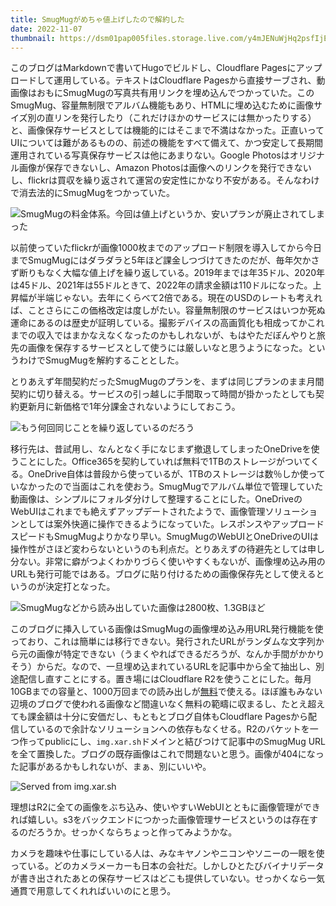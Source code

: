 ```yaml
---
title: SmugMugがめちゃ値上げしたので解約した
date: 2022-11-07
thumbnail: https://dsm01pap005files.storage.live.com/y4mJENuWjHq2psfIjEDuYee7EPzlUbdVc9psTqZqe029CeF2MN0IqjyqeqtaD5drIsxDLFjhVhFBiuVphscIKq3AH9QE0TWHPzVeHbOgi9g6HOy7AUReOb2lWeEgHsUvhEUt6ymTsCc_nqVqirPJ48z0tqbSjckXxCDWNnGxpSGWn2F-ccl2ebcPP4NenPlt0d3?width=1024&height=577&cropmode=none
---
```


このブログはMarkdownで書いてHugoでビルドし、Cloudflare Pagesにアップロードして運用している。テキストはCloudflare Pagesから直接サーブされ、動画像はおもにSmugMugの写真共有用リンクを埋め込んでつかっていた。このSmugMug、容量無制限でアルバム機能もあり、HTMLに埋め込むために画像サイズ別の直リンを発行したり（これだけほかのサービスには無かったりする）と、画像保存サービスとしては機能的にはそこまで不満はなかった。正直いってUIについては難があるものの、前述の機能をすべて備えて、かつ安定して長期間運用されている写真保存サービスは他にあまりない。Google Photosはオリジナル画像が保存できないし、Amazon Photosは画像へのリンクを発行できないし、flickrは買収を繰り返されて運営の安定性にかなり不安がある。そんなわけで消去法的にSmugMugをつかっていた。

![SmugMugの料金体系。今回は値上げというか、安いプランが廃止されてしまった](https://dsm01pap005files.storage.live.com/y4mhr0-Ws2rtoZGOUzZf2gCe-oGy3ewFp9P_4vGSrTLpLEkKxhOtZvI-zQatvmBMha6cIJFs7Y4BHMJnzp6thI_5e-JNZYyfqIJJ5Dv8vRXCUUdsODdGPQ3wv5lWdVnUtRFklTcWgzfxVuMP79xlZVTn0tzf14giaf1x0FGNkZjw02IuLfvgUYsQw-iXAqWx9cS?width=1024&height=660&cropmode=none)

以前使っていたflickrが画像1000枚までのアップロード制限を導入してから今日までSmugMugにはダラダラと5年ほど課金しつづけてきたのだが、毎年欠かさず断りもなく大幅な値上げを繰り返している。2019年までは年35ドル、2020年は45ドル、2021年は55ドルときて、2022年の請求金額は110ドルになった。上昇幅が半端じゃない。去年にくらべて2倍である。現在のUSDのレートも考えれば、ことさらにこの価格改定は度しがたい。容量無制限のサービスはいつか死ぬ運命にあるのは歴史が証明している。撮影デバイスの高画質化も相成ってかこれまでの収入ではまかなえなくなったのかもしれないが、もはやただぼんやりと旅先の画像を保存するサービスとして使うには厳しいなと思うようになった。というわけでSmugMugを解約することとした。

とりあえず年間契約だったSmugMugのプランを、まずは同じプランのまま月間契約に切り替える。サービスの引っ越しに手間取って時間が掛かったとしても契約更新月に新価格で1年分課金されないようにしておこう。

![もう何回同じことを繰り返しているのだろう](https://dsm01pap005files.storage.live.com/y4mJENuWjHq2psfIjEDuYee7EPzlUbdVc9psTqZqe029CeF2MN0IqjyqeqtaD5drIsxDLFjhVhFBiuVphscIKq3AH9QE0TWHPzVeHbOgi9g6HOy7AUReOb2lWeEgHsUvhEUt6ymTsCc_nqVqirPJ48z0tqbSjckXxCDWNnGxpSGWn2F-ccl2ebcPP4NenPlt0d3?width=1024&height=577&cropmode=none)

移行先は、昔試用し、なんとなく手になじまず撤退してしまったOneDriveを使うことにした。Office365を契約していれば無料で1TBのストレージがついてくる。OneDrive自体は普段から使っているが、1TBのストレージは数％しか使っていなかったので当面はこれを使おう。SmugMugでアルバム単位で管理していた動画像は、シンプルにフォルダ分けして整理することにした。OneDriveのWebUIはこれまでも絶えずアップデートされたようで、画像管理ソリューションとしては案外快適に操作できるようになっていた。レスポンスやアップロードスピードもSmugMugよりかなり早い。SmugMugのWebUIとOneDriveのUIは操作性がさほど変わらないというのも利点だ。とりあえずの待避先としては申し分ない。非常に癖がつよくわかりづらく使いやすくもないが、画像埋め込み用のURLも発行可能ではある。ブログに貼り付けるための画像保存先として使えるというのが決定打となった。

![SmugMugなどから読み出していた画像は2800枚、1.3GBほど](https://dm1files.storage.live.com/y4mAO3u-7vorHa9me5P_KqR-MOKnMVNgFOTPqLKHyWO94edLktgXtCPHOuCD2vaXcDn-1eQCrOu5ld0-QHdsrGclynjUkZIrIEC7NRFZaeTUOeKWkJ9_83niQnUX5EAOBh0G2ych4ON5zeqFAx7suAHbsftucguwn_3YHtJ1uKJBRMWtUdvii_dET1Hl54l3kbm?width=1024&height=596&cropmode=none)

このブログに挿入している画像はSmugMugの画像埋め込み用URL発行機能を使っており、これは簡単には移行できない。発行されたURLがランダムな文字列から元の画像が特定できない（うまくやればできるだろうが、なんか手間がかかりそう）からだ。なので、一旦埋め込まれているURLを記事中から全て抽出し、別途配信し直すことにする。置き場にはCloudflare R2を使うことにした。毎月10GBまでの容量と、1000万回までの読み出しが[無料](https://developers.cloudflare.com/r2/platform/pricing/)で使える。ほぼ誰もみない辺境のブログで使われる画像など間違いなく無料の範疇に収まるし、たとえ超えても課金額は十分に安価だし、もともとブログ自体もCloudflare Pagesから配信しているので余計なソリューションへの依存もなくせる。R2のバケットを一つ作ってpublicにし、`img.xar.sh`ドメインと結びつけて記事中のSmugMug URLを全て置換した。ブログの既存画像はこれで問題ないと思う。画像が404になった記事があるかもしれないが、まぁ、別にいいや。

![Served from img.xar.sh](https://img.xar.sh/11753047173_ab66b7564d_h.jpg)

理想はR2に全ての画像をぶち込み、使いやすいWebUIとともに画像管理ができれば嬉しい。s3をバックエンドにつかった画像管理サービスというのは存在するのだろうか。せっかくならちょっと作ってみようかな。

カメラを趣味や仕事にしている人は、みなキヤノンやニコンやソニーの一眼を使っている。どのカメラメーカーも日本の会社だ。しかしひとたびバイナリデータが書き出されたあとの保存サービスはどこも提供していない。せっかくなら一気通貫で用意してくれればいいのにと思う。
